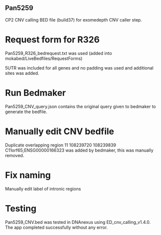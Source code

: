 ## Pan5259

CP2 CNV calling BED file (build37) for exomedepth CNV caller step.

# Request form for R326
Pan5259_R326_bedrequest.txt was used  (added into mokabed/LiveBedfiles/RequestForms)

5UTR was included for all genes and no padding was used and additional sites was added.

# Run Bedmaker
Pan5259_CNV_query.json contains the original query given to bedmaker to generate the bedfile.

# Manually edit CNV bedfile 
Duplicate overlapping region 11	108239720	108239839	C11orf65;ENSG00000166323 was added by bedmaker, this was manually removed.

# Fix naming
Manually edit label of intronic regions

# Testing
Pan5259_CNV.bed was tested in DNAnexus using ED_cnv_calling_v1.4.0. The app completed successfully without any error.